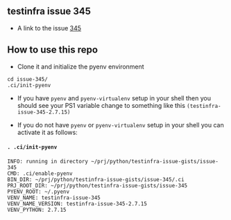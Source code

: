testinfra issue 345
-------------------

* A link to the issue [345](https://github.com/philpep/testinfra/issues/345)


How to use this repo
--------------------

* Clone it and initialize the pyenv environment

```
cd issue-345/
.ci/init-pyenv
```

* If you have `pyenv` and `pyenv-virtualenv` setup in your shell then you should see your PS1 variable change to something like this `(testinfra-issue-345-2.7.15)`

* If you do not have `pyenv` or `pyenv-virtualenv` setup in your shell you can activate it as follows:


#### `. .ci/init-pyenv`

```
INFO: running in directory ~/prj/python/testinfra-issue-gists/issue-345
CMD: .ci/enable-pyenv
BIN_DIR: ~/prj/python/testinfra-issue-gists/issue-345/.ci
PRJ_ROOT_DIR: ~/prj/python/testinfra-issue-gists/issue-345
PYENV_ROOT: ~/.pyenv
VENV_NAME: testinfra-issue-345
VENV_NAME_VERSION: testinfra-issue-345-2.7.15
VENV_PYTHON: 2.7.15
```
